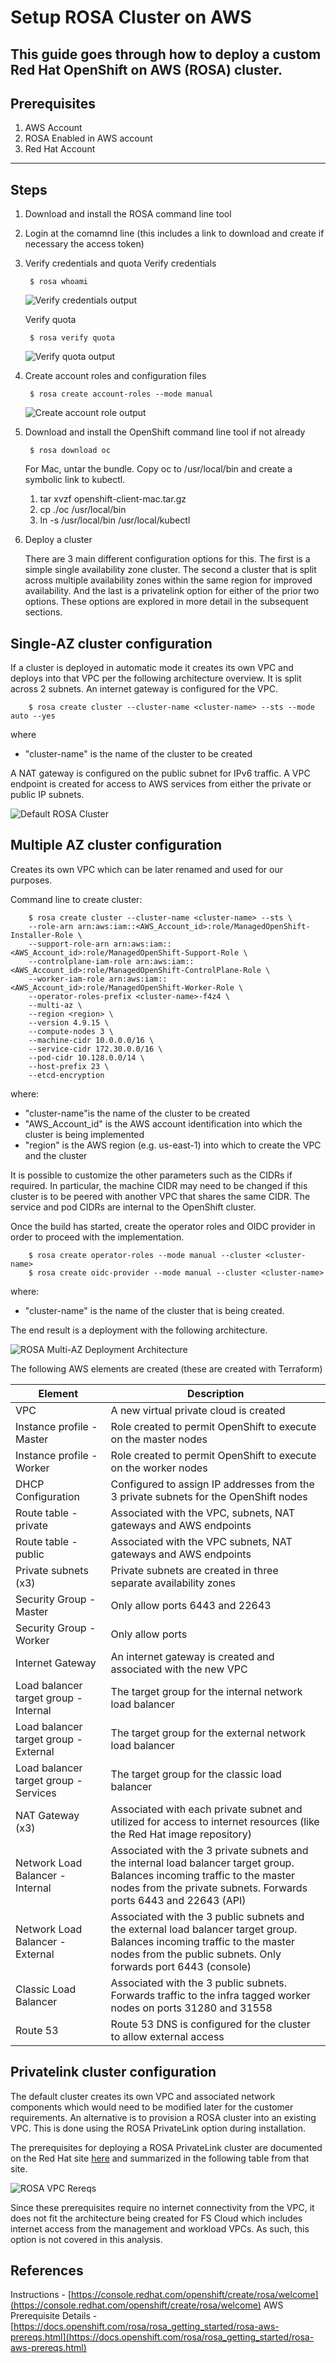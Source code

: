# Setup ROSA Cluster on AWS
This guide goes through how to deploy a custom Red Hat OpenShift on AWS (ROSA) cluster.
---
## Prerequisites
1. AWS Account
1. ROSA Enabled in AWS account
1. Red Hat Account
---
## Steps
1. Download and install the ROSA command line tool
1. Login at the comamnd line (this includes a link to download and create if necessary the access token)
1. Verify credentials and quota
    Verify credentials

        $ rosa whoami

    ![Verify credentials output](./static/rosa-whoami-output.png)

    Verify quota

        $ rosa verify quota

    ![Verify quota output](./static/rosa-verifyquota-output.png)

1. Create account roles and configuration files

        $ rosa create account-roles --mode manual

    ![Create account role output](./static/rosa-createroles-output.png)

1. Download and install the OpenShift command line tool if not already

        $ rosa download oc
    
    For Mac, untar the bundle. Copy oc to /usr/local/bin and create a symbolic link to kubectl.
    1. tar xvzf openshift-client-mac.tar.gz
    1. cp ./oc /usr/local/bin
    1. ln -s /usr/local/bin /usr/local/kubectl

1. Deploy a cluster
    
    There are 3 main different configuration options for this. The first is a simple single availability zone cluster. The second a cluster that is split across multiple availability zones within the same region for improved availability. And the last is a privatelink option for either of the prior two options. These options are explored in more detail in the subsequent sections.

## Single-AZ cluster configuration

If a cluster is deployed in automatic mode it creates its own VPC and deploys into that VPC per the following architecture overview. It is split across 2 subnets. An internet gateway is configured for the VPC.

        $ rosa create cluster --cluster-name <cluster-name> --sts --mode auto --yes
where
- "cluster-name" is the name of the cluster to be created

A NAT gateway is configured on the public subnet for IPv6 traffic.
A VPC endpoint is created for access to AWS services from either the private or public IP subnets.

![Default ROSA Cluster](./static/default-rosa.png)

## Multiple AZ cluster configuration

Creates its own VPC which can be later renamed and used for our purposes.

Command line to create cluster:

        $ rosa create cluster --cluster-name <cluster-name> --sts \
        --role-arn arn:aws:iam::<AWS_Account_id>:role/ManagedOpenShift-Installer-Role \
        --support-role-arn arn:aws:iam::<AWS_Account_id>:role/ManagedOpenShift-Support-Role \
        --controlplane-iam-role arn:aws:iam::<AWS_Account_id>:role/ManagedOpenShift-ControlPlane-Role \
        --worker-iam-role arn:aws:iam::<AWS_Account_id>:role/ManagedOpenShift-Worker-Role \
        --operator-roles-prefix <cluster-name>-f4z4 \
        --multi-az \
        --region <region> \
        --version 4.9.15 \
        --compute-nodes 3 \
        --machine-cidr 10.0.0.0/16 \
        --service-cidr 172.30.0.0/16 \
        --pod-cidr 10.128.0.0/14 \
        --host-prefix 23 \
        --etcd-encryption

where:
- "cluster-name"is the name of the cluster to be created
- "AWS_Account_id" is the AWS account identification into which the cluster is being implemented
- "region" is the AWS region (e.g. us-east-1) into which to create the VPC and the cluster

It is possible to customize the other parameters such as the CIDRs if required. In particular, the machine CIDR may need to be changed if this cluster is to be peered with another VPC that shares the same CIDR. The service and pod CIDRs are internal to the OpenShift cluster.

Once the build has started, create the operator roles and OIDC provider in order to proceed with the implementation.

        $ rosa create operator-roles --mode manual --cluster <cluster-name>
        $ rosa create oidc-provider --mode manual --cluster <cluster-name>

where:
- "cluster-name" is the name of the cluster that is being created.

The end result is a deployment with the following architecture.

![ROSA Multi-AZ Deployment Architecture](./static/multi-az-rosa.png)

The following AWS elements are created (these are created with Terraform)

| Element | Description |
|-------------------------|-------------------------------------------------------------------------------------------------|
| VPC | A new virtual private cloud is created |
| Instance profile - Master | Role created to permit OpenShift to execute on the master nodes |
| Instance profile - Worker | Role created to permit OpenShift to execute on the worker nodes |
| DHCP Configuration | Configured to assign IP addresses from the 3 private subnets for the OpenShift nodes |
| Route table - private | Associated with the VPC, subnets, NAT gateways and AWS endpoints |
| Route table - public | Associated with the VPC subnets, NAT gateways and AWS endpoints  | 
| Private subnets (x3) | Private subnets are created in three separate availability zones |
| Security Group - Master | Only allow ports 6443 and 22643 |
| Security Group - Worker | Only allow ports  |
| Internet Gateway | An internet gateway is created and associated with the new VPC |
| Load balancer target group - Internal | The target group for the internal network load balancer |
| Load balancer target group - External | The target group for the external network load balancer |
| Load balancer target group - Services | The target group for the classic load balancer |
| NAT Gateway (x3) | Associated with each private subnet and utilized for access to internet resources (like the Red Hat image repository) |
| Network Load Balancer - Internal | Associated with the 3 private subnets and the internal load balancer target group. Balances incoming traffic to the master nodes from the private subnets. Forwards ports 6443 and 22643 (API) |
| Network Load Balancer - External | Associated with the 3 public subnets and the external load balancer target group. Balances incoming traffic to the master nodes from the public subnets. Only forwards port 6443 (console) |
| Classic Load Balancer | Associated with the 3 public subnets. Forwards traffic to the infra tagged worker nodes on ports 31280 and 31558 |
| Route 53 | Route 53 DNS is configured for the cluster to allow external access |

## Privatelink cluster configuration

The default cluster creates its own VPC and associated network components which would need to be modified later for the customer requirements. An alternative is to provision a ROSA cluster into an existing VPC. This is done using the ROSA PrivateLink option during installation.

The prerequisites for deploying a ROSA PrivateLink cluster are documented on the Red Hat site [here](https://docs.openshift.com/rosa/rosa_getting_started/rosa-aws-privatelink-creating-cluster.html) and summarized in the following table from that site.

![ROSA VPC Rereqs](./static/rosa-privatelink-prereqs.png)

Since these prerequisites require no internet connectivity from the VPC, it does not fit the architecture being created for FS Cloud which includes internet access from the management and workload VPCs. As such, this option is not covered in this analysis.

## References
Instructions - [https://console.redhat.com/openshift/create/rosa/welcome](https://console.redhat.com/openshift/create/rosa/welcome)
AWS Prerequisite Details - [https://docs.openshift.com/rosa/rosa_getting_started/rosa-aws-prereqs.html](https://docs.openshift.com/rosa/rosa_getting_started/rosa-aws-prereqs.html)